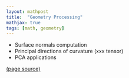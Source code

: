```yaml
---
layout: mathpost
title:  "Geometry Processing"
mathjax: true
tags: [math, geometry]
---
```


- Surface normals computation
- Principal directions of curvature (xxx tensor)
- PCA applications

[(page source)](https://github.com/samarth-robo/blog/blob/gh-pages/_posts/geometry_processing.md)
